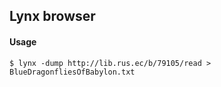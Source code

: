 ## Lynx browser
#### Usage
```
$ lynx -dump http://lib.rus.ec/b/79105/read > BlueDragonfliesOfBabylon.txt
```
